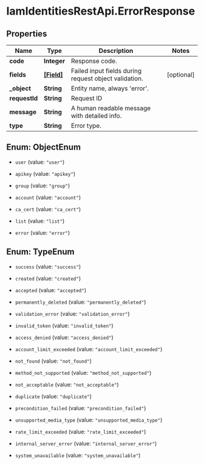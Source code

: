 # IamIdentitiesRestApi.ErrorResponse

## Properties
Name | Type | Description | Notes
------------ | ------------- | ------------- | -------------
**code** | **Integer** | Response code. | 
**fields** | [**[Field]**](Field.md) | Failed input fields during request object validation. | [optional] 
**_object** | **String** | Entity name, always &#39;error&#39;. | 
**requestId** | **String** | Request ID | 
**message** | **String** | A human readable message with detailed info. | 
**type** | **String** | Error type. | 


<a name="ObjectEnum"></a>
## Enum: ObjectEnum


* `user` (value: `"user"`)

* `apikey` (value: `"apikey"`)

* `group` (value: `"group"`)

* `account` (value: `"account"`)

* `ca_cert` (value: `"ca_cert"`)

* `list` (value: `"list"`)

* `error` (value: `"error"`)




<a name="TypeEnum"></a>
## Enum: TypeEnum


* `success` (value: `"success"`)

* `created` (value: `"created"`)

* `accepted` (value: `"accepted"`)

* `permanently_deleted` (value: `"permanently_deleted"`)

* `validation_error` (value: `"validation_error"`)

* `invalid_token` (value: `"invalid_token"`)

* `access_denied` (value: `"access_denied"`)

* `account_limit_exceeded` (value: `"account_limit_exceeded"`)

* `not_found` (value: `"not_found"`)

* `method_not_supported` (value: `"method_not_supported"`)

* `not_acceptable` (value: `"not_acceptable"`)

* `duplicate` (value: `"duplicate"`)

* `precondition_failed` (value: `"precondition_failed"`)

* `unsupported_media_type` (value: `"unsupported_media_type"`)

* `rate_limit_exceeded` (value: `"rate_limit_exceeded"`)

* `internal_server_error` (value: `"internal_server_error"`)

* `system_unavailable` (value: `"system_unavailable"`)




